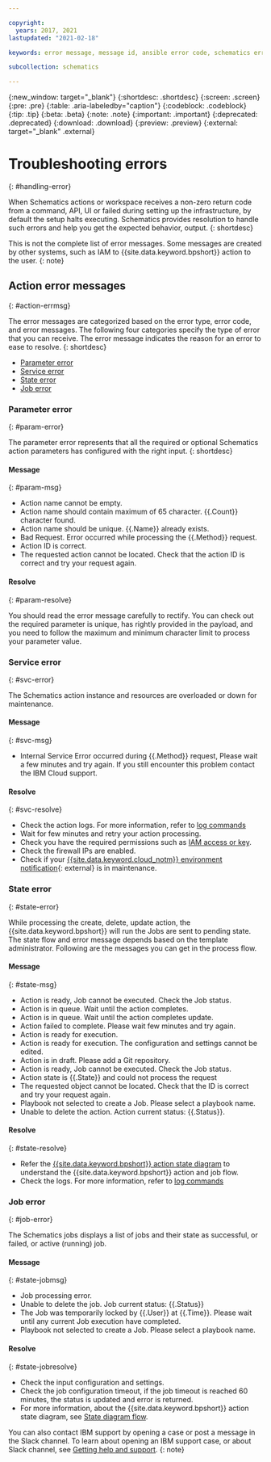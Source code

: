 ```yaml
---

copyright:
  years: 2017, 2021
lastupdated: "2021-02-18"

keywords: error message, message id, ansible error code, schematics error code

subcollection: schematics

---
```

{:new_window: target="_blank"}
{:shortdesc: .shortdesc}
{:screen: .screen}
{:pre: .pre}
{:table: .aria-labeledby="caption"} 
{:codeblock: .codeblock}
{:tip: .tip}
{:beta: .beta}
{:note: .note}
{:important: .important}
{:deprecated: .deprecated}
{:download: .download}
{:preview: .preview}
{:external: target="_blank" .external}


# Troubleshooting errors
{: #handling-error}

When Schematics actions or workspace receives a non-zero return code from a command, API, UI or failed during setting up the infrastructure, by default the setup halts executing. Schematics provides resolution to handle such errors and help you get the expected behavior, output.
{: shortdesc}

This is not the complete list of error messages. Some messages are created by other systems, such as IAM to {{site.data.keyword.bpshort}} action to the user.
{: note}

## Action error messages
{: #action-errmsg}

The error messages are categorized based on the error type, error code, and error messages. The following four categories specify the type of error that you can receive. The error message indicates the reason for an error to ease to resolve.
{: shortdesc}

- [Parameter error](#param-error)
- [Service error](#svc-error)
- [State error](#state-error)
- [Job error](#job-error)

### Parameter error
{: #param-error}

The parameter error represents that all the required or optional Schematics action parameters has configured with the right input.
{: shortdesc}

#### Message
{: #param-msg}

- Action name cannot be empty.
- Action name should contain maximum of 65 character. {{.Count}} character found.
- Action name should be unique. {{.Name}} already exists.
- Bad Request. Error occurred while processing the {{.Method}} request.
- Action ID is correct.
- The requested action cannot be located. Check that the action ID is correct and try your request again.

#### Resolve
{: #param-resolve}

You should read the error message carefully to rectify. You can check out the required parameter is unique, has rightly provided in the payload, and you need to follow the maximum and minimum character limit to process your parameter value.

###  Service error
{: #svc-error}

The Schematics action instance and resources are overloaded or down for maintenance. 

#### Message
{: #svc-msg}

- Internal Service Error occurred during {{.Method}} request, Please wait a few minutes and try again. If you still encounter this problem contact the IBM Cloud support.

#### Resolve
{: #svc-resolve}

- Check the action logs. For more information, refer to [log commands](/docs/schematics?topic=schematics-schematics-cli-reference#schematics-logs-job)
- Wait for few minutes and retry your action processing.
- Check you have the required permissions such as [IAM access or key](/docs/schematics?topic=schematics-action-setup).
- Check the firewall IPs are enabled.
- Check if your [{{site.data.keyword.cloud_notm}} environment notification](/docs/get-support?topic=get-support-viewing-notifications){: external} is in maintenance.


### State error
{: #state-error}

While processing the create, delete, update action, the {{site.data.keyword.bpshort}} will run the Jobs are sent to pending state. The state flow and error message depends based on the template administrator. Following are the messages you can get in the process flow.

#### Message
{: #state-msg}

- Action is ready, Job cannot be executed. Check the Job status.
- Action is in queue. Wait until the action completes.
- Action is in queue. Wait until the action completes update.
- Action failed to complete. Please wait few minutes and try again.
- Action is ready for execution.
- Action is ready for execution. The configuration and settings cannot be edited.
- Action is in draft. Please add a Git repository.
- Action is ready, Job cannot be executed. Check the Job status.
- Action state is {{.State}} and could not process the request
- The requested object cannot be located. Check that the ID is correct and try your request again.
- Playbook not selected to create a Job. Please select a playbook name.
- Unable to delete the action. Action current status: {{.Status}}.

#### Resolve
{: #state-resolve}

- Refer the [{{site.data.keyword.bpshort}} action state diagram](/docs/schematics?topic=schematics-action-setup#action-state-diagram) to understand the {{site.data.keyword.bpshort}} action and job flow.
- Check the logs. For more information, refer to [log commands](/docs/schematics?topic=schematics-schematics-cli-reference#schematics-logs-job)

### Job error
{: #job-error}

The Schematics jobs displays a list of jobs and their state as successful, or failed, or active (running) job.

#### Message
{: #state-jobmsg}

- Job processing error.
- Unable to delete the job. Job current status: {{.Status}}
- The Job was temporarily locked by {{.User}} at {{.Time}}. Please wait until any current Job execution have completed.
- Playbook not selected to create a Job. Please select a playbook name.

#### Resolve
{: #state-jobresolve}

- Check the input configuration and settings.
- Check the job configuration timeout, if the job timeout is reached 60 minutes, the status is updated and error is returned.
- For more information, about the {{site.data.keyword.bpshort}} action state diagram, see [State diagram flow](/docs/schematics?topic=schematics-action-setup#action-state-diagram).


You can also contact IBM support by opening a case or post a message in the Slack channel. To learn about opening an IBM support case, or about Slack channel, see [Getting help and support](/docs/schematics?topic=schematics-schematics-help).
{: note}


